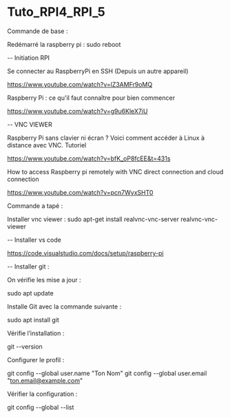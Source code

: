 # Tuto_RPI4_RPI_5

Commande de base : 

Redémarré la raspberry pi : sudo reboot 

-- Initiation RPI

Se connecter au RaspberryPi en SSH (Depuis un autre appareil)

https://www.youtube.com/watch?v=lZ3AMFr9oMQ

Raspberry Pi : ce qu'il faut connaître pour bien commencer

https://www.youtube.com/watch?v=g9u6KleX7iU

-- VNC VIEWER

Raspberry Pi sans clavier ni écran ? Voici comment accéder à Linux à distance avec VNC. Tutoriel

https://www.youtube.com/watch?v=bfK_oP8fcEE&t=431s

How to access Raspberry pi remotely with VNC direct connection and cloud connection

https://www.youtube.com/watch?v=pcn7WyxSHT0

Commande a tapé : 

Installer vnc viewer : sudo apt-get install realvnc-vnc-server realvnc-vnc-viewer

-- Installer vs code 

https://code.visualstudio.com/docs/setup/raspberry-pi


-- Installer git :


On vérifie les mise a jour : 

sudo apt update

Installe Git avec la commande suivante :

sudo apt install git

Vérifie l’installation : 

git --version

Configurer le profil :

git config --global user.name "Ton Nom"
git config --global user.email "ton.email@example.com"

Vérifier la configuration : 

git config --global --list

